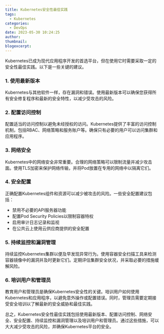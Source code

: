 ```yaml
---
title: Kubernetes安全性最佳实践
tags:
  - Kubernetes
categories:
  - DevOps
date: 2023-05-30 10:24:25
author:
thumbnail:
blogexcerpt:
---
```

Kubernetes已成为现代应用程序开发的首选平台，但在使用它时需要采取一定的安全性最佳实践。以下是一些关键的建议。

### 1. 使用最新版本

Kubernetes与其他软件一样，存在漏洞和错误。使用最新版本可以确保您获得所有安全修复程序和最新的安全特性，以减少受攻击的风险。

### 2. 配置访问控制

配置适当的访问控制以避免未经授权的访问。Kubernetes提供了丰富的访问控制机制，包括RBAC、网络策略和服务账户等。确保只有必要的用户可以访问集群和应用程序。

### 3. 网络安全

Kubernetes中的网络安全非常重要。合理的网络策略可以限制流量并减少攻击面。使用TLS加密来保护网络传输，并将Pod放置在专用的网络中以隔离它们。

### 4. 安全配置

正确配置Kubernetes组件和资源可以减少被攻击的风险。一些安全配置建议包括：

- 禁用不必要的API服务器功能
- 配置Pod Security Policies以限制容器特权
- 启用审计日志记录和监视
- 在公共云上使用云供应商提供的安全配置

### 5. 持续监控和漏洞管理

持续监控Kubernetes集群以便及早发现异常行为。使用容器安全扫描工具来检测容器镜像中的漏洞并及时更新它们。定期评估集群安全状况，并采取必要的措施缓解风险。

### 6. 培训用户和管理员

教育用户和管理员是确保Kubernetes安全性的关键。培训用户如何使用Kubernetes和应用程序，以避免意外操作或配置错误。同时，管理员需要定期接受安全培训以了解最新的安全威胁和最佳实践。

总之，Kubernetes安全性最佳实践包括使用最新版本、配置访问控制、网络安全、安全配置、持续监控和漏洞管理以及培训用户和管理员。通过这些措施，可以大大减少受攻击的风险，并确保Kubernetes平台的安全。

